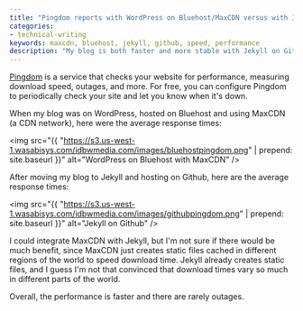 ```yaml
---
title: "Pingdom reports with WordPress on Bluehost/MaxCDN versus with Jekyll on Github"
categories:
- technical-writing
keywords: maxcdn, bluehost, jekyll, github, speed, performance
description: "My blog is both faster and more stable with Jekyll on Github than it was with WordPress on Bluehost with MaxCDN."
---
```


[Pingdom](https://www.pingdom.com/) is a service that checks your website for performance, measuring download speed, outages, and more. For free, you can configure Pingdom to periodically check your site and let you know when it's down.

When my blog was on WordPress, hosted on Bluehost and using MaxCDN (a CDN network), here were the average response times:

<img src="{{ "https://s3.us-west-1.wasabisys.com/idbwmedia.com/images/bluehostpingdom.png" | prepend: site.baseurl }}" alt="WordPress on Bluehost with MaxCDN" />

After moving my blog to Jekyll and hosting on Github, here are the average response times:

<img src="{{ "https://s3.us-west-1.wasabisys.com/idbwmedia.com/images/githubpingdom.png" | prepend: site.baseurl }}" alt="Jekyll on Github" />

I could integrate MaxCDN with Jekyll, but I'm not sure if there would be much benefit, since MaxCDN just creates static files cached in different regions of the world to speed download time. Jekyll already creates static files, and I guess I'm not that convinced that download times vary so much in different parts of the world. 

Overall, the performance is faster and there are rarely outages.